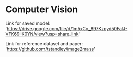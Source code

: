 # Computer Vision

Link for saved model: 'https://drive.google.com/file/d/1m5xCo_897Kzpyd50FalJ-VFK69llK0YN/view?usp=share_link'


Link for reference dataset and paper: 'https://github.com/tstandley/image2mass'